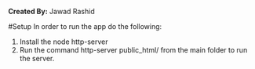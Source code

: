 **Created By:** Jawad Rashid

#Setup
In order to run the app do the following:

1. Install the node http-server
2. Run the command http-server public_html/ from the main folder to run the server.
